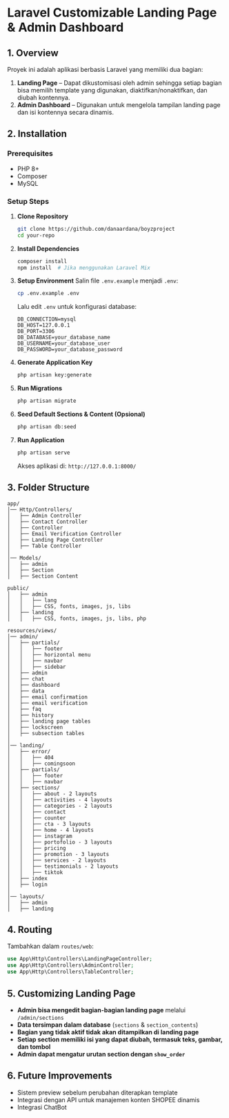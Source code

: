 # Laravel Customizable Landing Page & Admin Dashboard

## **1. Overview**
Proyek ini adalah aplikasi berbasis Laravel yang memiliki dua bagian:
1. **Landing Page** – Dapat dikustomisasi oleh admin sehingga setiap bagian bisa memilih template yang digunakan, diaktifkan/nonaktifkan, dan diubah kontennya.
2. **Admin Dashboard** – Digunakan untuk mengelola tampilan landing page dan isi kontennya secara dinamis.

## **2. Installation**
### **Prerequisites**
- PHP 8+
- Composer
- MySQL 

### **Setup Steps**
1. **Clone Repository**
   ```bash
   git clone https://github.com/danaardana/boyzproject
   cd your-repo
   ```
2. **Install Dependencies**
   ```bash
   composer install
   npm install  # Jika menggunakan Laravel Mix
   ```
3. **Setup Environment**
   Salin file `.env.example` menjadi `.env`:
   ```bash
   cp .env.example .env
   ```
   Lalu edit `.env` untuk konfigurasi database:
   ```env
   DB_CONNECTION=mysql
   DB_HOST=127.0.0.1
   DB_PORT=3306
   DB_DATABASE=your_database_name
   DB_USERNAME=your_database_user
   DB_PASSWORD=your_database_password
   ```
4. **Generate Application Key**
   ```bash
   php artisan key:generate
   ```
5. **Run Migrations**
   ```bash
   php artisan migrate
   ```
6. **Seed Default Sections & Content (Opsional)**
   ```bash
   php artisan db:seed
   ```
7. **Run Application**
   ```bash
   php artisan serve
   ```
   Akses aplikasi di: `http://127.0.0.1:8000/`

## **3. Folder Structure**
```
app/
│── Http/Controllers/
│   ├── Admin Controller
│   ├── Contact Controller
│   ├── Controller
│   ├── Email Verification Controller
│   ├── Landing Page Controller
│   ├── Table Controller
│
│── Models/
│   ├── admin
│   ├── Section  
│   ├── Section Content

public/
│   ├── admin
│   │   ├── lang
│   │   ├── CSS, fonts, images, js, libs
│   ├── landing  
│   │   ├── CSS, fonts, images, js, libs, php

resources/views/
│── admin/
│   ├── partials/
│   │   ├── footer
│   │   ├── horizontal menu
│   │   ├── navbar
│   │   ├── sidebar
│   ├── admin
│   ├── chat
│   ├── dashboard
│   ├── data
│   ├── email confirmation
│   ├── email verification
│   ├── faq
│   ├── history
│   ├── landing page tables
│   ├── lockscreen
│   ├── subsection tables
│
│── landing/
│   ├── error/
│   │   ├── 404
│   │   ├── comingsoon
│   ├── partials/
│   │   ├── footer
│   │   ├── navbar
│   ├── sections/
│   │   ├── about - 2 layouts
│   │   ├── activities - 4 layouts
│   │   ├── categories - 2 layouts
│   │   ├── contact
│   │   ├── counter
│   │   ├── cta - 3 layouts
│   │   ├── home - 4 layouts
│   │   ├── instagram
│   │   ├── portofolio - 3 layouts
│   │   ├── pricing
│   │   ├── promotion - 3 layouts
│   │   ├── services - 2 layouts
│   │   ├── testimonials - 2 layouts
│   │   ├── tiktok
│   ├── index
│   ├── login
│
│── layouts/
│   ├── admin
│   ├── landing
```

## **4. Routing**
Tambahkan dalam `routes/web`:
```php
use App\Http\Controllers\LandingPageController;
use App\Http\Controllers\AdminController;
use App\Http\Controllers\TableController;

```

## **5. Customizing Landing Page**
- **Admin bisa mengedit bagian-bagian landing page** melalui `/admin/sections`
- **Data tersimpan dalam database** (`sections` & `section_contents`)
- **Bagian yang tidak aktif tidak akan ditampilkan di landing page**
- **Setiap section memiliki isi yang dapat diubah, termasuk teks, gambar, dan tombol**
- **Admin dapat mengatur urutan section dengan `show_order`**

## **6. Future Improvements**
- Sistem preview sebelum perubahan diterapkan template
- Integrasi dengan API untuk manajemen konten SHOPEE dinamis
- Integrasi ChatBot